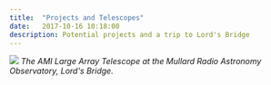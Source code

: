 ```yaml
---
title:  "Projects and Telescopes"
date:   2017-10-16 10:18:00
description: Potential projects and a trip to Lord's Bridge
---
```




![](http://www.petermcgill.com/assets/images/AMI-Large-Array.JPG)
*The AMI Large Array Telescope at the Mullard Radio Astronomy Observatory, Lord's Bridge.*
 
